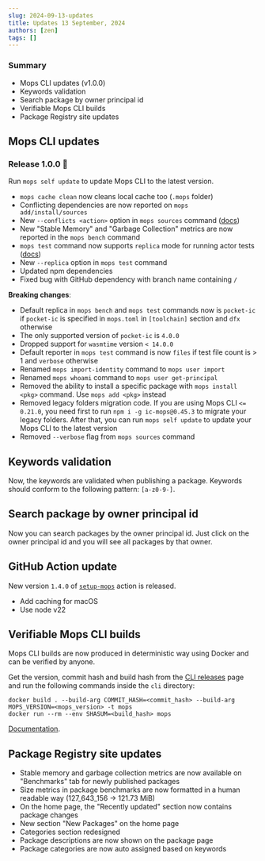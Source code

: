 ```yaml
---
slug: 2024-09-13-updates
title: Updates 13 September, 2024
authors: [zen]
tags: []
---
```


### Summary
- Mops CLI updates (v1.0.0)
- Keywords validation
- Search package by owner principal id
- Verifiable Mops CLI builds
- Package Registry site updates

<!-- truncate -->

## Mops CLI updates

### Release 1.0.0 🚀

Run `mops self update` to update Mops CLI to the latest version.

- `mops cache clean` now cleans local cache too (`.mops` folder)
- Conflicting dependencies are now reported on `mops add/install/sources`
- New `--conflicts <action>` option in `mops sources` command ([docs](https://docs.mops.one/cli/mops-sources#--conflicts))
- New "Stable Memory" and "Garbage Collection" metrics are now reported in the `mops bench` command
- `mops test` command now supports `replica` mode for running actor tests ([docs](https://docs.mops.one/cli/mops-test#--mode))
- New `--replica` option in `mops test` command
- Updated npm dependencies
- Fixed bug with GitHub dependency with branch name containing `/`

**Breaking changes**:
- Default replica in `mops bench` and `mops test` commands now is `pocket-ic` if `pocket-ic` is specified in `mops.toml` in `[toolchain]` section and `dfx` otherwise
- The only supported version of `pocket-ic` is `4.0.0`
- Dropped support for `wasmtime` version `< 14.0.0`
- Default reporter in `mops test` command is now `files` if test file count is > 1 and `verbose` otherwise
- Renamed `mops import-identity` command to `mops user import`
- Renamed `mops whoami` command to `mops user get-principal`
- Removed the ability to install a specific package with `mops install <pkg>` command. Use `mops add <pkg>` instead
- Removed legacy folders migration code. If you are using Mops CLI  `<= 0.21.0`, you need first to run `npm i -g ic-mops@0.45.3` to migrate your legacy folders. After that, you can run `mops self update` to update your Mops CLI to the latest version
- Removed `--verbose` flag from `mops sources` command

## Keywords validation

Now, the keywords are validated when publishing a package. Keywords should conform to the following pattern: `[a-z0-9-]`.

## Search package by owner principal id

Now you can search packages by the owner principal id. Just click on the owner principal id and you will see all packages by that owner.

## GitHub Action update

New version `1.4.0` of [`setup-mops`](https://github.com/dfinity/setup-mops) action is released.

- Add caching for macOS
- Use node v22

## Verifiable Mops CLI builds

Mops CLI builds are now produced in deterministic way using Docker and can be verified by anyone.

Get the version, commit hash and build hash from the [CLI releases](https://cli.mops.one) page and run the following commands inside the `cli` directory:

```
docker build . --build-arg COMMIT_HASH=<commit_hash> --build-arg MOPS_VERSION=<mops_version> -t mops
docker run --rm --env SHASUM=<build_hash> mops
```

[Documentation](https://github.com/dfinity/mops/blob/main/cli/DEVELOPMENT.md#verify-build).


## Package Registry site updates

- Stable memory and garbage collection metrics are now available on "Benchmarks" tab for newly published packages
- Size metrics in package benchmarks are now formatted in a human readable way (127_643_156 -> 121.73 MiB)
- On the home page, the "Recently updated" section now contains package changes
- New section "New Packages" on the home page
- Categories section redesigned
- Package descriptions are now shown on the package page
- Package categories are now auto assigned based on keywords